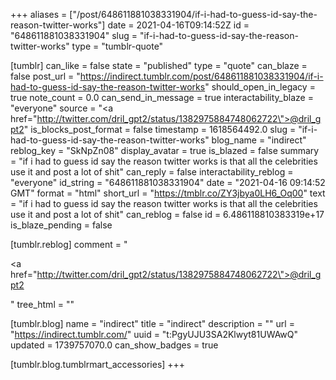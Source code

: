+++
aliases = ["/post/648611881038331904/if-i-had-to-guess-id-say-the-reason-twitter-works"]
date = 2021-04-16T09:14:52Z
id = "648611881038331904"
slug = "if-i-had-to-guess-id-say-the-reason-twitter-works"
type = "tumblr-quote"

[tumblr]
can_like = false
state = "published"
type = "quote"
can_blaze = false
post_url = "https://indirect.tumblr.com/post/648611881038331904/if-i-had-to-guess-id-say-the-reason-twitter-works"
should_open_in_legacy = true
note_count = 0.0
can_send_in_message = true
interactability_blaze = "everyone"
source = "<a href=\"http://twitter.com/dril_gpt2/status/1382975884748062722\">@dril_gpt2</a>"
is_blocks_post_format = false
timestamp = 1618564492.0
slug = "if-i-had-to-guess-id-say-the-reason-twitter-works"
blog_name = "indirect"
reblog_key = "SkNpZn08"
display_avatar = true
is_blazed = false
summary = "if i had to guess id say the reason twitter works is that all the celebrities use it and post a lot of shit"
can_reply = false
interactability_reblog = "everyone"
id_string = "648611881038331904"
date = "2021-04-16 09:14:52 GMT"
format = "html"
short_url = "https://tmblr.co/ZY3jbya0LH6_Oq00"
text = "if i had to guess id say the reason twitter works is that all the celebrities use it and post a lot of shit"
can_reblog = false
id = 6.486118810383319e+17
is_blaze_pending = false

[tumblr.reblog]
comment = "<p><a href=\"http://twitter.com/dril_gpt2/status/1382975884748062722\">@dril_gpt2</a></p>"
tree_html = ""

[tumblr.blog]
name = "indirect"
title = "indirect"
description = ""
url = "https://indirect.tumblr.com/"
uuid = "t:PgyUJU3SA2Klwyt81UWAwQ"
updated = 1739757070.0
can_show_badges = true

[tumblr.blog.tumblrmart_accessories]
+++
